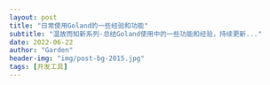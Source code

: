 ```yaml
---
layout: post
title: "日常使用Goland的一些经验和功能"
subtitle: "温故而知新系列-总结Goland使用中的一些功能和经验，持续更新..."
date: 2022-06-22
author: "Garden"
header-img: "img/post-bg-2015.jpg"
tags: [开发工具]
---
```

